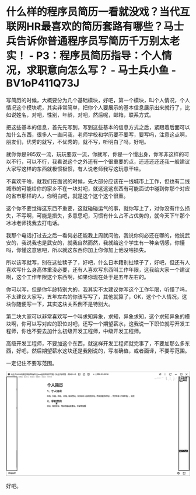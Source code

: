 # 什么样的程序员简历一看就没戏？当代互联网HR最喜欢的简历套路有哪些？马士兵告诉你普通程序员写简历千万别太老实！ - P3：程序员简历指导：个人情况，求职意向怎么写？ - 马士兵小鱼 - BV1oP411Q73J

写简历的时候，大概要分为几个基础模块，好吧，第一个模块，叫个人情况，个人情况这个模块呢，其实非常简单，把你个人要展示的基本信息展示出来就行了，比如说姓名，对吧，性别，年龄，对吧，然后呢，邮箱，联系方式。

把这些基本的信息，首先先写到，写到这些基本的信息方式之后，紧跟着后面可以加什么东西，很多人一直问我，老师学校和学历要不要写，要写吗，注意这点啊，朋友们，优秀的就写，不优秀的，就不写，听明白了吗，好吧。

就你你是985双一流，玩玩要双一流，你就写，你是一个慢出身，你写非这样的可以不行，可以不行，我看说这个之外还有一个很重要的点，还还还还还我一般建议大家写这样的东西就极惯极惯，有人说老师我写这玩意干啥。

不喜欢干啥，就我们在面试的时候，先大部分应该在一线城市上工作，但也有二线城市的可能给你的家乡不在一块对吧，就这这这东西有可能面试中碰到你那个对应的省市那样的人，你明白吧，就是这个这个这个很重。

这个你不要觉得这东西不重要，这就碰碰运气的事，就你写上了，对你没有什么损失，不写啊，可能是损失，多意思吧，习惯有什么占不占优势的，就今天下午那个冰冰老师找我去打电话。

我那个电话打过去之后一看何必还能我上周就问他，我说你何必还在哪的，他说武安的，我说我也是武安的，就我自然而然，我就给这个学生有一种亲切感，你懂吗，你懂这意思吧，所以就这东西你加上你你加上他没啥损失。

所以该写就写，别在这扯犊子了，好吧，什么日本籍别扯犊子了，好吧，但还有人喜欢写什么身高体重没必要，还有人喜欢写东西叫工作年限，这我给大家一个建议啊，这个工作年限这个东西啊，如果你现在处于是五年左右的。

你可以写，但是你年龄特别大的，我其实不太建议你写这个工作年限，听懂了吗，不太建议大家写，五年左右的你该写写了，其他就算了，OK，这个个人情况，这块你随便写一下，其实这块关系倒不是特别大。

第二块大家可以非常喜欢写一个叫求知异象，求知，异象求知，这个求知异象的模块啊，你可以写对应的职位对吧，还写一个期望薪水，这我说一下职位就写开发工程师，你也不要去加什么初级开发工程师，中级开发工程师。

高级开发工程师，不要加这个东西，就这样开发工程师就完事了，不要加那么多东西，好吧，然后期望薪水这块还是我刚说的，写准确值，或者面译，不要写范围。

一定记住不要写范围。

![](img/50cf2e5e3a604747b37186eb889b97bf_1.png)

好吧。